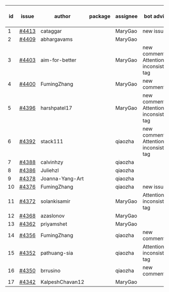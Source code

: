| id | issue | author | package | assignee | bot advice | created date of issue | target release date | date from target |
| ------ | ------ | ------ | ------ | ------ | ------ | ------ | ------ | :-----: |
| 1 | [#4413](https://github.com/Azure/sdk-release-request/issues/4413) | cataggar |  | MaryGao | new issue. | 08-08 | 08-25 |  |
| 2 | [#4409](https://github.com/Azure/sdk-release-request/issues/4409) | abhargavams |  | MaryGao |  | 08-08 | 08-25 |  |
| 3 | [#4403](https://github.com/Azure/sdk-release-request/issues/4403) | aim-for-better |  | MaryGao | new comment. Attention to inconsistent tag | 08-08 | 08-25 |  |
| 4 | [#4400](https://github.com/Azure/sdk-release-request/issues/4400) | FumingZhang |  | MaryGao | new comment. | 08-08 | 08-25 |  |
| 5 | [#4396](https://github.com/Azure/sdk-release-request/issues/4396) | harshpatel17 |  | MaryGao | new comment. Attention to inconsistent tag | 08-07 | 08-25 |  |
| 6 | [#4392](https://github.com/Azure/sdk-release-request/issues/4392) | stack111 |  | qiaozha | new comment. Attention to inconsistent tag | 08-04 | 08-25 |  |
| 7 | [#4388](https://github.com/Azure/sdk-release-request/issues/4388) | calvinhzy |  | qiaozha |  | 08-04 | 08-25 |  |
| 8 | [#4386](https://github.com/Azure/sdk-release-request/issues/4386) | Juliehzl |  | qiaozha |  | 08-02 | 08-25 |  |
| 9 | [#4378](https://github.com/Azure/sdk-release-request/issues/4378) | Joanna-Yang-Art |  | qiaozha |  | 07-31 | 08-25 |  |
| 10 | [#4376](https://github.com/Azure/sdk-release-request/issues/4376) | FumingZhang |  | qiaozha | new issue. | 07-31 | 08-25 |  |
| 11 | [#4372](https://github.com/Azure/sdk-release-request/issues/4372) | solankisamir |  | MaryGao | Attention to inconsistent tag | 07-27 | 08-25 |  |
| 12 | [#4368](https://github.com/Azure/sdk-release-request/issues/4368) | azaslonov |  | MaryGao |  | 07-26 | 08-25 |  |
| 13 | [#4362](https://github.com/Azure/sdk-release-request/issues/4362) | priyamshet |  | MaryGao |  | 07-25 | 08-25 |  |
| 14 | [#4356](https://github.com/Azure/sdk-release-request/issues/4356) | FumingZhang |  | qiaozha | new comment. | 07-21 | 08-25 |  |
| 15 | [#4352](https://github.com/Azure/sdk-release-request/issues/4352) | pathuang-sia |  | qiaozha | Attention to inconsistent tag | 07-20 | 08-25 |  |
| 16 | [#4350](https://github.com/Azure/sdk-release-request/issues/4350) | brrusino |  | qiaozha | new comment. | 07-20 | 08-25 |  |
| 17 | [#4342](https://github.com/Azure/sdk-release-request/issues/4342) | KalpeshChavan12 |  | MaryGao |  | 07-15 | 08-25 |  |
